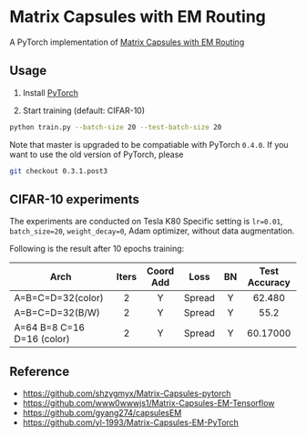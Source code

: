 # Matrix Capsules with EM Routing
A PyTorch implementation of [Matrix Capsules with EM Routing](https://openreview.net/pdf?id=HJWLfGWRb)

## Usage
1. Install [PyTorch](http://pytorch.org/)

2. Start training (default: CIFAR-10)
```bash
python train.py --batch-size 20 --test-batch-size 20
```

Note that master is upgraded to be compatiable with PyTorch `0.4.0`.
If you want to use the old version of PyTorch, please
```bash
git checkout 0.3.1.post3
```

## CIFAR-10 experiments

The experiments are conducted on Tesla K80
Specific setting is `lr=0.01`, `batch_size=20`, `weight_decay=0`, Adam optimizer, without data augmentation.

Following is the result after 10 epochs training:

| Arch | Iters | Coord Add | Loss | BN | Test Accuracy |
| ---- |:-----:|:---------:|:----:|:--:|:-------------:|
| A=B=C=D=32(color)        | 2 | Y | Spread    | Y |  62.480   |
| A=B=C=D=32(B/W)        | 2 | Y | Spread    | Y |  55.2   |
| A=64 B=8 C=16 D=16 (color)        | 2 | Y | Spread    | Y |  60.17000   |




## Reference
- https://github.com/shzygmyx/Matrix-Capsules-pytorch
- https://github.com/www0wwwjs1/Matrix-Capsules-EM-Tensorflow
- https://github.com/gyang274/capsulesEM
- https://github.com/yl-1993/Matrix-Capsules-EM-PyTorch
